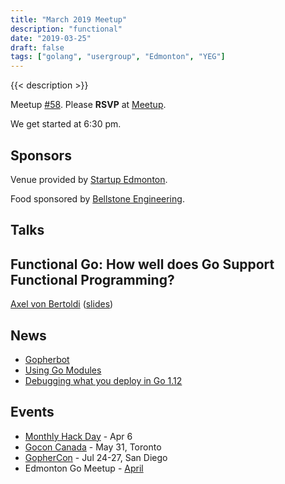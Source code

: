 ```yaml
---
title: "March 2019 Meetup"
description: "functional"
date: "2019-03-25"
draft: false
tags: ["golang", "usergroup", "Edmonton", "YEG"]
---
```

{{< description >}}

Meetup [#58](https://github.com/edmontongo/presentations/issues/97). Please **RSVP** at [Meetup](https://www.meetup.com/startupedmonton/events/bclwwpyzfbhc/).

We get started at 6:30 pm.

## Sponsors

Venue provided by [Startup Edmonton](https://www.startupedmonton.com/).

Food sponsored by [Bellstone Engineering](https://bellstone.ca/).

## Talks

## Functional Go: How well does Go Support Functional Programming?

[Axel von Bertoldi](https://github.com/bertoldia) ([slides](https://talks.godoc.org/github.com/edmontongo/presentations/2019-03/functional-go/functional-go.slide#1))

## News

- [Gopherbot](https://gopherbot.com/)
- [Using Go Modules](https://blog.golang.org/using-go-modules)
- [Debugging what you deploy in Go 1.12](https://blog.golang.org/debugging-what-you-deploy)

## Events

- [Monthly Hack Day](https://www.meetup.com/startupedmonton/events/rrntrqyzgbjb/) - Apr 6
- [Gocon Canada](https://gocon.ca/) - May 31, Toronto
- [GopherCon](https://www.gophercon.com/) - Jul 24-27, San Diego
- Edmonton Go Meetup - [April](/meetup/2019-04/)
